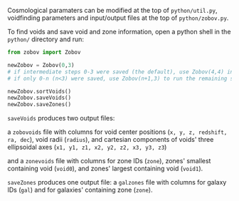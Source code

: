 Cosmological paramaters can be modified at the top of `python/util.py`, voidfinding parameters and input/output files at the top of `python/zobov.py`.  

To find voids and save void and zone information, open a python shell in the `python/` directory and run:

```python
from zobov import Zobov

newZobov = Zobov(0,3) 
# if intermediate steps 0-3 were saved (the default), use Zobov(4,4) instead; 
# if only 0-n (n<3) were saved, use Zobov(n+1,3) to run the remaining steps

newZobov.sortVoids()
newZobov.saveVoids()
newZobov.saveZones()
```

`saveVoids` produces two output files:
 
a `zobovoids` file with columns for void center positions (`x, y, z, redshift, ra, dec`), void radii (`radius`), and cartesian components of voids' three ellipsoidal axes (`x1, y1, z1, x2, y2, z2, x3, y3, z3`)

and a `zonevoids` file with columns for zone IDs (`zone`), zones' smallest containing void (`void0`), and zones' largest containing void (`void1`).

`saveZones` produces one output file: a `galzones` file with columns for galaxy IDs (`gal`) and for galaxies' containing zone (`zone`).
